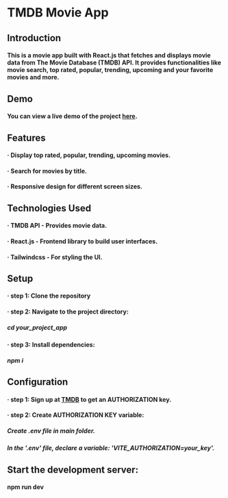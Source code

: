 # TMDB Movie App

## Introduction

#### This is a movie app built with React.js that fetches and displays movie data from The Movie Database (TMDB) API. It provides functionalities like movie search, top rated, popular, trending, upcoming and your favorite movies and more.

## Demo

#### You can view a live demo of the project [here](https://tmdb-discovery.netlify.app/).

## Features

#### · Display top rated, popular, trending, upcoming movies.

#### · Search for movies by title.

#### · Responsive design for different screen sizes.

## Technologies Used

#### · TMDB API - Provides movie data.

#### · React.js - Frontend library to build user interfaces.

#### · Tailwindcss - For styling the UI.

## Setup

#### · step 1: Clone the repository 

#### · step 2: Navigate to the project directory:
##### cd your_project_app

#### · step 3: Install dependencies:
##### npm i

## Configuration

#### · step 1: Sign up at [TMDB](https://developer.themoviedb.org/docs/getting-started) to get an AUTHORIZATION key.

#### · step 2: Create AUTHORIZATION KEY variable:
##### Create .env file in main folder.
##### In the '.env' file, declare a variable: 'VITE_AUTHORIZATION=your_key'.

## Start the development server:

#### npm run dev
